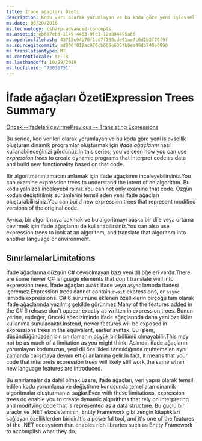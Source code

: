 ```yaml
---
title: İfade ağaçları Özeti
description: Kodu veri olarak yorumlayan ve bu koda göre yeni işlevsellik oluşturan dinamik programlar oluşturmak için, ifade ağaçlarını nasıl kullanabileceğinizi öğrenin.
ms.date: 06/20/2016
ms.technology: csharp-advanced-concepts
ms.assetid: eb687ebd-1149-4453-9fc1-12a084495a66
ms.openlocfilehash: 43715c94b70f1cd7f758cde91ae7c8d1b2f70f9f
ms.sourcegitcommit: ad800f019ac976cb669e635fb0ea49db740e6890
ms.translationtype: MT
ms.contentlocale: tr-TR
ms.lasthandoff: 10/29/2019
ms.locfileid: "73036751"
---
```

# <a name="expression-trees-summary"></a><span data-ttu-id="4c864-103">İfade ağaçları Özeti</span><span class="sxs-lookup"><span data-stu-id="4c864-103">Expression Trees Summary</span></span>

[<span data-ttu-id="4c864-104">Önceki--Ifadeleri çevirme</span><span class="sxs-lookup"><span data-stu-id="4c864-104">Previous -- Translating Expressions</span></span>](expression-trees-translating.md)

<span data-ttu-id="4c864-105">Bu seride, kod verileri olarak yorumlayan ve bu koda göre yeni işlevsellik oluşturan dinamik programlar oluşturmak için *ifade ağaçlarını* nasıl kullanabileceğinizi gördünüz.</span><span class="sxs-lookup"><span data-stu-id="4c864-105">In this series, you've seen how you can use *expression trees* to create dynamic programs that interpret code as data and build new functionality based on that code.</span></span>

<span data-ttu-id="4c864-106">Bir algoritmanın amacını anlamak için ifade ağaçlarını inceleyebilirsiniz.</span><span class="sxs-lookup"><span data-stu-id="4c864-106">You can examine expression trees to understand the intent of an algorithm.</span></span> <span data-ttu-id="4c864-107">Bu kodu yalnızca inceleyebilirsiniz.</span><span class="sxs-lookup"><span data-stu-id="4c864-107">You can not only examine that code.</span></span> <span data-ttu-id="4c864-108">Özgün kodun değiştirilmiş sürümlerini temsil eden yeni ifade ağaçları oluşturabilirsiniz.</span><span class="sxs-lookup"><span data-stu-id="4c864-108">You can build new expression trees that represent modified versions of the original code.</span></span>

<span data-ttu-id="4c864-109">Ayrıca, bir algoritmaya bakmak ve bu algoritmayı başka bir dile veya ortama çevirmek için ifade ağaçlarını de kullanabilirsiniz.</span><span class="sxs-lookup"><span data-stu-id="4c864-109">You can also use expression trees to look at an algorithm, and translate that algorithm into another language or environment.</span></span> 

## <a name="limitations"></a><span data-ttu-id="4c864-110">Sınırlamalar</span><span class="sxs-lookup"><span data-stu-id="4c864-110">Limitations</span></span>

<span data-ttu-id="4c864-111">İfade ağaçlarına düzgün C# çevriolmayan bazı yeni dil öğeleri vardır.</span><span class="sxs-lookup"><span data-stu-id="4c864-111">There are some newer C# language elements that don't translate well into expression trees.</span></span> <span data-ttu-id="4c864-112">İfade ağaçları `await` ifade veya `async` lambda ifadesi içeremez.</span><span class="sxs-lookup"><span data-stu-id="4c864-112">Expression trees cannot contain `await` expressions, or `async` lambda expressions.</span></span> <span data-ttu-id="4c864-113">C# 6 sürümüne eklenen özelliklerin birçoğu tam olarak ifade ağaçlarında yazılmış şekilde görünmez.</span><span class="sxs-lookup"><span data-stu-id="4c864-113">Many of the features added in the C# 6 release don't appear exactly as written in expression trees.</span></span> <span data-ttu-id="4c864-114">Bunun yerine, eşdeğer, Önceki sözdiziminde ifade ağaçlarında daha yeni özellikler kullanıma sunulacaktır.</span><span class="sxs-lookup"><span data-stu-id="4c864-114">Instead, newer features will be exposed in expressions trees in the equivalent, earlier syntax.</span></span> <span data-ttu-id="4c864-115">Bu işlem, düşündüğünüzden bir sınırlamanın büyük bir bölümü olmayabilir.</span><span class="sxs-lookup"><span data-stu-id="4c864-115">This may not be as much of a limitation as you might think.</span></span> <span data-ttu-id="4c864-116">Aslında, ifade ağaçlarını yorumlayan kodunuzun, yeni dil özellikleri tanıtıldığında muhtemelen aynı zamanda çalışmaya devam ettiği anlamına gelir.</span><span class="sxs-lookup"><span data-stu-id="4c864-116">In fact, it means that your code that interprets expression trees will likely still work the same when new language features are introduced.</span></span>

<span data-ttu-id="4c864-117">Bu sınırlamalar da dahil olmak üzere, ifade ağaçları, veri yapısı olarak temsil edilen kodu yorumlama ve değiştirme konusunda temel alan dinamik algoritmalar oluşturmanızı sağlar.</span><span class="sxs-lookup"><span data-stu-id="4c864-117">Even with these limitations, expression trees do enable you to create dynamic algorithms that rely on interpreting and modifying code that is represented as a data structure.</span></span> <span data-ttu-id="4c864-118">Bu güçlü bir araçtır ve .NET ekosisteminin, Entity Framework gibi zengin kitaplıkları sağlayan özelliklerden biridir.</span><span class="sxs-lookup"><span data-stu-id="4c864-118">It's a powerful tool, and it's one of the features of the .NET ecosystem that enables rich libraries such as Entity Framework to accomplish what they do.</span></span>
